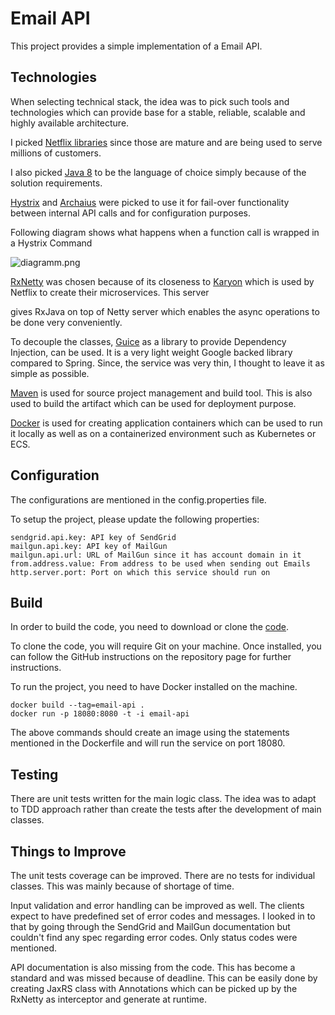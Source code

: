 # Email API

This project provides a simple implementation of a Email API.

## Technologies

When selecting technical stack, the idea was to pick such tools and technologies which can provide base for a stable, reliable, scalable and highly available architecture.

I picked [Netflix libraries](https://github.com/Netflix) since those are mature and are being used to serve millions of customers.

I also picked [Java 8](https://www.oracle.com/au/java/index.html) to be the language of choice simply because of the solution requirements.

[Hystrix](https://github.com/Netflix/Hystrix) and [Archaius](https://github.com/Netflix/archaius) were picked to use it for fail-over functionality between internal API calls and for configuration purposes.

Following diagram shows what happens when a function call is wrapped in a Hystrix Command

![diagramm.png](https://bitbucket.org/repo/zq8Kzy/images/2583105901-diagramm.png)

[RxNetty](https://github.com/ReactiveX/RxNetty) was chosen because of its closeness to [Karyon](https://github.com/Netflix/karyon) which is used by Netflix to create their microservices. This server

gives RxJava on top of Netty server which enables the async operations to be done very conveniently.

To decouple the classes, [Guice](https://github.com/google/guice) as a library to provide Dependency Injection, can be used. It is a very light weight Google backed library compared to Spring. Since, the service was very thin, I thought to leave it as simple as possible.

[Maven](https://maven.apache.org/) is used for source project management and build tool. This is also used to build the artifact which can be used for deployment purpose.

[Docker](https://www.docker.com/) is used for creating application containers which can be used to run it locally as well as on a containerized environment such as Kubernetes or ECS.

## Configuration

The configurations are mentioned in the config.properties file.

To setup the project, please update the following properties:

```
sendgrid.api.key: API key of SendGrid
mailgun.api.key: API key of MailGun
mailgun.api.url: URL of MailGun since it has account domain in it
from.address.value: From address to be used when sending out Emails
http.server.port: Port on which this service should run on
```

## Build

In order to build the code, you need to download or clone the [code](https://github.com/sagauhar/Email-API).

To clone the code, you will require Git on your machine. Once installed, you can follow the GitHub instructions on the repository page for further instructions.

To run the project, you need to have Docker installed on the machine.

```
docker build --tag=email-api .
docker run -p 18080:8080 -t -i email-api
```

The above commands should create an image using the statements mentioned in the Dockerfile and will run the service on port 18080.

## Testing

There are unit tests written for the main logic class. The idea was to adapt to TDD approach rather than create the tests after the development of main classes.

## Things to Improve

The unit tests coverage can be improved. There are no tests for individual classes. This was mainly because of shortage of time.

Input validation and error handling can be improved as well. The clients expect to have predefined set of error codes and messages. I looked in to that by going through the SendGrid and MailGun documentation but couldn't find any spec regarding error codes. Only status codes were mentioned.

API documentation is also missing from the code. This has become a standard and was missed because of deadline. This can be easily done by creating JaxRS class with Annotations which can be picked up by the RxNetty as interceptor and generate at runtime.